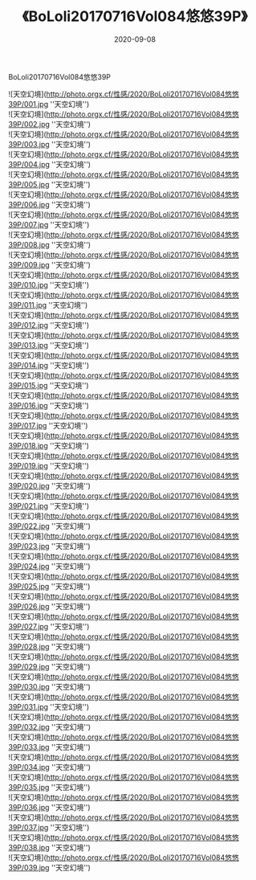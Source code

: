 ﻿---
layout: post
title:  《BoLoli20170716Vol084悠悠39P》
date:   2020-09-08
img: http://photo.orgx.cf/性感/2020/BoLoli20170716Vol084悠悠39P/000.jpg
tags: [美女, 性感, 泳衣]
---

BoLoli20170716Vol084悠悠39P



![天空幻境](http://photo.orgx.cf/性感/2020/BoLoli20170716Vol084悠悠39P/001.jpg ''天空幻境'') <br>
![天空幻境](http://photo.orgx.cf/性感/2020/BoLoli20170716Vol084悠悠39P/002.jpg ''天空幻境'') <br>
![天空幻境](http://photo.orgx.cf/性感/2020/BoLoli20170716Vol084悠悠39P/003.jpg ''天空幻境'') <br>
![天空幻境](http://photo.orgx.cf/性感/2020/BoLoli20170716Vol084悠悠39P/004.jpg ''天空幻境'') <br>
![天空幻境](http://photo.orgx.cf/性感/2020/BoLoli20170716Vol084悠悠39P/005.jpg ''天空幻境'') <br>
![天空幻境](http://photo.orgx.cf/性感/2020/BoLoli20170716Vol084悠悠39P/006.jpg ''天空幻境'') <br>
![天空幻境](http://photo.orgx.cf/性感/2020/BoLoli20170716Vol084悠悠39P/007.jpg ''天空幻境'') <br>
![天空幻境](http://photo.orgx.cf/性感/2020/BoLoli20170716Vol084悠悠39P/008.jpg ''天空幻境'') <br>
![天空幻境](http://photo.orgx.cf/性感/2020/BoLoli20170716Vol084悠悠39P/009.jpg ''天空幻境'') <br>
![天空幻境](http://photo.orgx.cf/性感/2020/BoLoli20170716Vol084悠悠39P/010.jpg ''天空幻境'') <br>
![天空幻境](http://photo.orgx.cf/性感/2020/BoLoli20170716Vol084悠悠39P/011.jpg ''天空幻境'') <br>
![天空幻境](http://photo.orgx.cf/性感/2020/BoLoli20170716Vol084悠悠39P/012.jpg ''天空幻境'') <br>
![天空幻境](http://photo.orgx.cf/性感/2020/BoLoli20170716Vol084悠悠39P/013.jpg ''天空幻境'') <br>
![天空幻境](http://photo.orgx.cf/性感/2020/BoLoli20170716Vol084悠悠39P/014.jpg ''天空幻境'') <br>
![天空幻境](http://photo.orgx.cf/性感/2020/BoLoli20170716Vol084悠悠39P/015.jpg ''天空幻境'') <br>
![天空幻境](http://photo.orgx.cf/性感/2020/BoLoli20170716Vol084悠悠39P/016.jpg ''天空幻境'') <br>
![天空幻境](http://photo.orgx.cf/性感/2020/BoLoli20170716Vol084悠悠39P/017.jpg ''天空幻境'') <br>
![天空幻境](http://photo.orgx.cf/性感/2020/BoLoli20170716Vol084悠悠39P/018.jpg ''天空幻境'') <br>
![天空幻境](http://photo.orgx.cf/性感/2020/BoLoli20170716Vol084悠悠39P/019.jpg ''天空幻境'') <br>
![天空幻境](http://photo.orgx.cf/性感/2020/BoLoli20170716Vol084悠悠39P/020.jpg ''天空幻境'') <br>
![天空幻境](http://photo.orgx.cf/性感/2020/BoLoli20170716Vol084悠悠39P/021.jpg ''天空幻境'') <br>
![天空幻境](http://photo.orgx.cf/性感/2020/BoLoli20170716Vol084悠悠39P/022.jpg ''天空幻境'') <br>
![天空幻境](http://photo.orgx.cf/性感/2020/BoLoli20170716Vol084悠悠39P/023.jpg ''天空幻境'') <br>
![天空幻境](http://photo.orgx.cf/性感/2020/BoLoli20170716Vol084悠悠39P/024.jpg ''天空幻境'') <br>
![天空幻境](http://photo.orgx.cf/性感/2020/BoLoli20170716Vol084悠悠39P/025.jpg ''天空幻境'') <br>
![天空幻境](http://photo.orgx.cf/性感/2020/BoLoli20170716Vol084悠悠39P/026.jpg ''天空幻境'') <br>
![天空幻境](http://photo.orgx.cf/性感/2020/BoLoli20170716Vol084悠悠39P/027.jpg ''天空幻境'') <br>
![天空幻境](http://photo.orgx.cf/性感/2020/BoLoli20170716Vol084悠悠39P/028.jpg ''天空幻境'') <br>
![天空幻境](http://photo.orgx.cf/性感/2020/BoLoli20170716Vol084悠悠39P/029.jpg ''天空幻境'') <br>
![天空幻境](http://photo.orgx.cf/性感/2020/BoLoli20170716Vol084悠悠39P/030.jpg ''天空幻境'') <br>
![天空幻境](http://photo.orgx.cf/性感/2020/BoLoli20170716Vol084悠悠39P/031.jpg ''天空幻境'') <br>
![天空幻境](http://photo.orgx.cf/性感/2020/BoLoli20170716Vol084悠悠39P/032.jpg ''天空幻境'') <br>
![天空幻境](http://photo.orgx.cf/性感/2020/BoLoli20170716Vol084悠悠39P/033.jpg ''天空幻境'') <br>
![天空幻境](http://photo.orgx.cf/性感/2020/BoLoli20170716Vol084悠悠39P/034.jpg ''天空幻境'') <br>
![天空幻境](http://photo.orgx.cf/性感/2020/BoLoli20170716Vol084悠悠39P/035.jpg ''天空幻境'') <br>
![天空幻境](http://photo.orgx.cf/性感/2020/BoLoli20170716Vol084悠悠39P/036.jpg ''天空幻境'') <br>
![天空幻境](http://photo.orgx.cf/性感/2020/BoLoli20170716Vol084悠悠39P/037.jpg ''天空幻境'') <br>
![天空幻境](http://photo.orgx.cf/性感/2020/BoLoli20170716Vol084悠悠39P/038.jpg ''天空幻境'') <br>
![天空幻境](http://photo.orgx.cf/性感/2020/BoLoli20170716Vol084悠悠39P/039.jpg ''天空幻境'') <br>